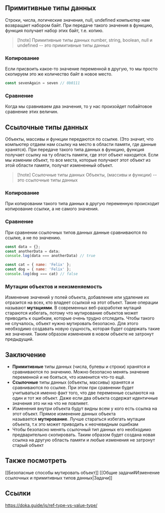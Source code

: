 ## Примитивные типы данных
Строки, числа, логические значения, null, undefined компьютер нам возвращает набором байт. При передаче такого значения в функцию, функция получает набор этих байт, т.е. копию.

>[!note] Примитивные типы данных
>number, string, boolean, null и undefined -- это примитивные типы данных

### Копирование
Если присвоить какое-то значение переменной в другую, то мы просто скопируем это же количество байт в новое место.

```js
const sevenAgain = seven // 0b0111
```

### Сравнение
Когда мы сравниваем два значения, то у нас произойдет побайтовое сравнение этих величин.

## Ссылочные типы данных
Объекты, массивы и функции передаются по ссылке. (Это значит, что компьютер отдаем нам ссылку на место в области памяти, где данные хранятся).
При передаче такого типа данных в функцию, функция получает ссылку на ту область памяти, где этот объект находится. Если мы изменим объект, то все места, которые получают этот объект из этой области памяти, получат измененный объект.

>[!note] Ссылочные типы данных
>Объекты, (массивы и функции) -- это ссылочные типы данных

### Копирование
При копировании такого типа данных в другую переменную происходит копирование ссылки, а не самого значения.

### Сравнение
При сравнении ссылочных типов данных данные сравниваются по ссылке, а не по значению.

```js
const data = {};
const anotherData = data;
console.log(data === anotherData) // true

const cat = { name: 'Felix' };
const dog = { name: 'Felix' };
console.log(dog === cat) // false

```

### Мутации объектов и неизменяемость
Изменение значений у полей объекта, добавление или удаление их отразится на всех, кто владеет ссылкой на этот объект. Такие операции называют **мутациями**. В современных веб-разработке мутаций стараются избегать, потому что мутирование объектов может приводить к ошибкам, которые очень трудно отследить. 
Чтобы такого не случалось, объект нужно мутировать безопасно. Для этого необходимо создавать новую сущность, которая будет содержать такие же значения. Таким образом изменения в новом объекте не затронут предыдущий.

## Заключение
- **Примитивные** типы данных (числа, булевы и строки) хранятся и сравниваются по значению. Можно безопасно менять значение переменной и не бояться, что изменится что-то ещё.
- **Ссылочные** типы данных (объекты, массивы) хранятся и сравниваются по ссылке. При этом при сравнении будет учитываться именно факт того, что две переменные ссылаются на один и тот же объект. Даже если два объекта содержат идентичные значения это ни на что не повлияет.
- Изменения внутри объекта будут видны всем у кого есть ссылка на этот объект. Прямое изменение данных объекта называется **мутирование**. Лучше стараться избегать мутации объекта, т.к это может приводить к неочевидным ошибкам
- Чтобы безопасно менять ссылочный тип данных его необходимо предварительно скопировать. Таким образом будет создана новая ссылка на другую область памяти и любые изменения не затронут старый объект


## Также посмотреть
[[Безопасные способы мутировать объект]]
[[Общие задачи#Изменение ссылочных и примитивных типов данных|Задачи]]
## Ссылки
https://doka.guide/js/ref-type-vs-value-type/
